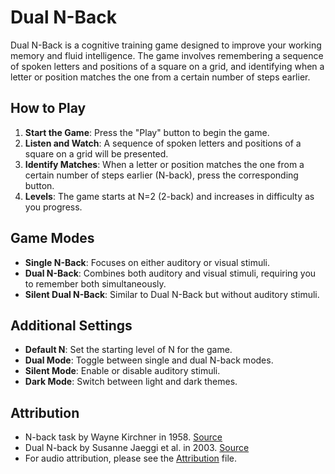 # Dual N-Back

Dual N-Back is a cognitive training game designed to improve your working memory and fluid intelligence. The game involves remembering a sequence of spoken letters and positions of a square on a grid, and identifying when a letter or position matches the one from a certain number of steps earlier.

## How to Play

1. **Start the Game**: Press the "Play" button to begin the game.
2. **Listen and Watch**: A sequence of spoken letters and positions of a square on a grid will be presented.
3. **Identify Matches**: When a letter or position matches the one from a certain number of steps earlier (N-back), press the corresponding button.
4. **Levels**: The game starts at N=2 (2-back) and increases in difficulty as you progress.

## Game Modes

- **Single N-Back**: Focuses on either auditory or visual stimuli.
- **Dual N-Back**: Combines both auditory and visual stimuli, requiring you to remember both simultaneously.
- **Silent Dual N-Back**: Similar to Dual N-Back but without auditory stimuli.

## Additional Settings

- **Default N**: Set the starting level of N for the game.
- **Dual Mode**: Toggle between single and dual N-back modes.
- **Silent Mode**: Enable or disable auditory stimuli.
- **Dark Mode**: Switch between light and dark themes.

## Attribution

- N-back task by Wayne Kirchner in 1958. [Source](https://psycnet.apa.org/record/1959-07784-001)
- Dual N-back by Susanne Jaeggi et al. in 2003. [Source](https://www.sciencedirect.com/science/article/abs/pii/S1053811903000983)
- For audio attribution, please see the [Attribution](./assets/audio/ATTRIBUTION.md) file.
